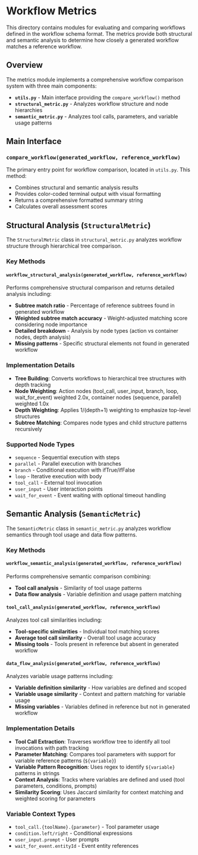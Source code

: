 # Workflow Metrics

This directory contains modules for evaluating and comparing workflows defined in the workflow schema format. The metrics provide both structural and semantic analysis to determine how closely a generated workflow matches a reference workflow.

## Overview

The metrics module implements a comprehensive workflow comparison system with three main components:

- **`utils.py`** - Main interface providing the `compare_workflow()` method
- **`structural_metric.py`** - Analyzes workflow structure and node hierarchies  
- **`semantic_metric.py`** - Analyzes tool calls, parameters, and variable usage patterns

## Main Interface

### `compare_workflow(generated_workflow, reference_workflow)`

The primary entry point for workflow comparison, located in `utils.py`. This method:

- Combines structural and semantic analysis results
- Provides color-coded terminal output with visual formatting
- Returns a comprehensive formatted summary string
- Calculates overall assessment scores

## Structural Analysis (`StructuralMetric`)

The `StructuralMetric` class in `structural_metric.py` analyzes workflow structure through hierarchical tree comparison.

### Key Methods

#### `workflow_structural_analysis(generated_workflow, reference_workflow)`
Performs comprehensive structural comparison and returns detailed analysis including:

- **Subtree match ratio** - Percentage of reference subtrees found in generated workflow
- **Weighted subtree match accuracy** - Weight-adjusted matching score considering node importance
- **Detailed breakdown** - Analysis by node types (action vs container nodes, depth analysis)
- **Missing patterns** - Specific structural elements not found in generated workflow

### Implementation Details

- **Tree Building**: Converts workflows to hierarchical tree structures with depth tracking
- **Node Weighting**: Action nodes (tool_call, user_input, branch, loop, wait_for_event) weighted 2.0x, container nodes (sequence, parallel) weighted 1.0x
- **Depth Weighting**: Applies 1/(depth+1) weighting to emphasize top-level structures
- **Subtree Matching**: Compares node types and child structure patterns recursively

### Supported Node Types
- `sequence` - Sequential execution with steps
- `parallel` - Parallel execution with branches  
- `branch` - Conditional execution with ifTrue/ifFalse
- `loop` - Iterative execution with body
- `tool_call` - External tool invocation
- `user_input` - User interaction points
- `wait_for_event` - Event waiting with optional timeout handling

## Semantic Analysis (`SemanticMetric`)

The `SemanticMetric` class in `semantic_metric.py` analyzes workflow semantics through tool usage and data flow patterns.

### Key Methods

#### `workflow_semantic_analysis(generated_workflow, reference_workflow)`
Performs comprehensive semantic comparison combining:

- **Tool call analysis** - Similarity of tool usage patterns
- **Data flow analysis** - Variable definition and usage pattern matching

#### `tool_call_analysis(generated_workflow, reference_workflow)`
Analyzes tool call similarities including:

- **Tool-specific similarities** - Individual tool matching scores
- **Average tool call similarity** - Overall tool usage accuracy
- **Missing tools** - Tools present in reference but absent in generated workflow

#### `data_flow_analysis(generated_workflow, reference_workflow)`
Analyzes variable usage patterns including:

- **Variable definition similarity** - How variables are defined and scoped
- **Variable usage similarity** - Context and pattern matching for variable usage
- **Missing variables** - Variables defined in reference but not in generated workflow

### Implementation Details

- **Tool Call Extraction**: Traverses workflow tree to identify all tool invocations with path tracking
- **Parameter Matching**: Compares tool parameters with support for variable reference patterns (`${variable}`)
- **Variable Pattern Recognition**: Uses regex to identify `${variable}` patterns in strings
- **Context Analysis**: Tracks where variables are defined and used (tool parameters, conditions, prompts)
- **Similarity Scoring**: Uses Jaccard similarity for context matching and weighted scoring for parameters

### Variable Context Types
- `tool_call.{toolName}.{parameter}` - Tool parameter usage
- `condition.left/right` - Conditional expressions
- `user_input.prompt` - User prompts
- `wait_for_event.entityId` - Event entity references
